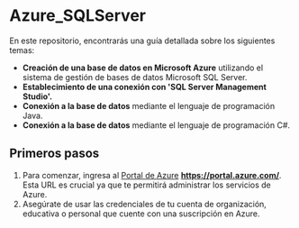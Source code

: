 # Azure_SQLServer

En este repositorio, encontrarás una guía detallada sobre los siguientes temas:

- **Creación de una base de datos en Microsoft Azure** utilizando el sistema de gestión de bases de datos Microsoft SQL Server.
- **Establecimiento de una conexión con 'SQL Server Management Studio'.**
- **Conexión a la base de datos** mediante el lenguaje de programación Java.
- **Conexión a la base de datos** mediante el lenguaje de programación C#.

## Primeros pasos

1. Para comenzar, ingresa al [Portal de Azure](https://portal.azure.com/) **https://portal.azure.com/**. Esta URL es crucial ya que te permitirá administrar los servicios de Azure.
2. Asegúrate de usar las credenciales de tu cuenta de organización, educativa o personal que cuente con una suscripción en Azure.
